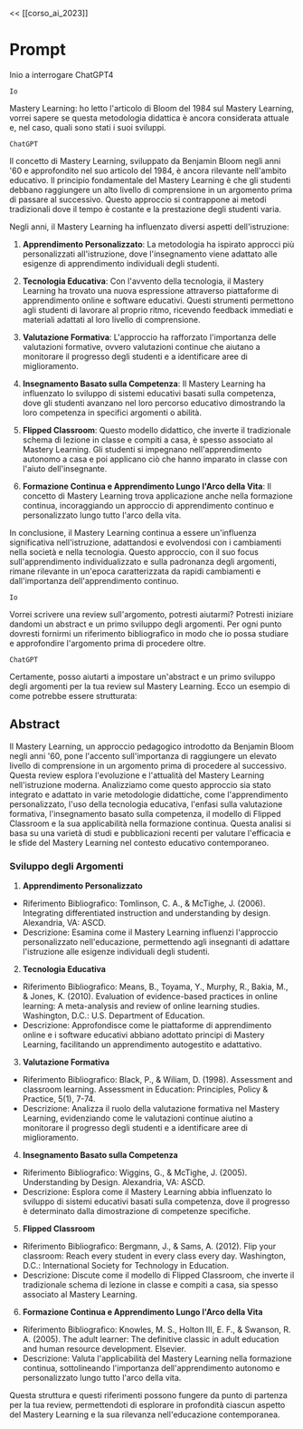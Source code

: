 << [[corso_ai_2023]]

# Prompt

Inio a interrogare ChatGPT4

`Io`

Mastery Learning: ho letto l'articolo di Bloom del 1984 sul Mastery Learning, vorrei sapere se questa metodologia didattica è ancora considerata attuale e, nel caso, quali sono stati i suoi sviluppi.

`ChatGPT`

Il concetto di Mastery Learning, sviluppato da Benjamin Bloom negli anni '60 e approfondito nel suo articolo del 1984, è ancora rilevante nell'ambito educativo. Il principio fondamentale del Mastery Learning è che gli studenti debbano raggiungere un alto livello di comprensione in un argomento prima di passare al successivo. Questo approccio si contrappone ai metodi tradizionali dove il tempo è costante e la prestazione degli studenti varia.

Negli anni, il Mastery Learning ha influenzato diversi aspetti dell'istruzione:

1. **Apprendimento Personalizzato**: La metodologia ha ispirato approcci più personalizzati all'istruzione, dove l'insegnamento viene adattato alle esigenze di apprendimento individuali degli studenti.

2. **Tecnologia Educativa**: Con l'avvento della tecnologia, il Mastery Learning ha trovato una nuova espressione attraverso piattaforme di apprendimento online e software educativi. Questi strumenti permettono agli studenti di lavorare al proprio ritmo, ricevendo feedback immediati e materiali adattati al loro livello di comprensione.

3. **Valutazione Formativa**: L'approccio ha rafforzato l'importanza delle valutazioni formative, ovvero valutazioni continue che aiutano a monitorare il progresso degli studenti e a identificare aree di miglioramento.

4. **Insegnamento Basato sulla Competenza**: Il Mastery Learning ha influenzato lo sviluppo di sistemi educativi basati sulla competenza, dove gli studenti avanzano nel loro percorso educativo dimostrando la loro competenza in specifici argomenti o abilità.

5. **Flipped Classroom**: Questo modello didattico, che inverte il tradizionale schema di lezione in classe e compiti a casa, è spesso associato al Mastery Learning. Gli studenti si impegnano nell'apprendimento autonomo a casa e poi applicano ciò che hanno imparato in classe con l'aiuto dell'insegnante.

6. **Formazione Continua e Apprendimento Lungo l'Arco della Vita**: Il concetto di Mastery Learning trova applicazione anche nella formazione continua, incoraggiando un approccio di apprendimento continuo e personalizzato lungo tutto l'arco della vita.

In conclusione, il Mastery Learning continua a essere un'influenza significativa nell'istruzione, adattandosi e evolvendosi con i cambiamenti nella società e nella tecnologia. Questo approccio, con il suo focus sull'apprendimento individualizzato e sulla padronanza degli argomenti, rimane rilevante in un'epoca caratterizzata da rapidi cambiamenti e dall'importanza dell'apprendimento continuo.

`Io`

Vorrei scrivere una review sull'argomento, potresti aiutarmi? Potresti iniziare dandomi un abstract e un primo sviluppo degli argomenti. Per ogni punto dovresti fornirmi un riferimento bibliografico in modo che io possa studiare e approfondire l'argomento prima di procedere oltre.

`ChatGPT`

Certamente, posso aiutarti a impostare un'abstract e un primo sviluppo degli argomenti per la tua review sul Mastery Learning. Ecco un esempio di come potrebbe essere strutturata:

## Abstract

Il Mastery Learning, un approccio pedagogico introdotto da Benjamin Bloom negli anni '60, pone l'accento sull'importanza di raggiungere un elevato livello di comprensione in un argomento prima di procedere al successivo. Questa review esplora l'evoluzione e l'attualità del Mastery Learning nell'istruzione moderna. Analizziamo come questo approccio sia stato integrato e adattato in varie metodologie didattiche, come l'apprendimento personalizzato, l'uso della tecnologia educativa, l'enfasi sulla valutazione formativa, l'insegnamento basato sulla competenza, il modello di Flipped Classroom e la sua applicabilità nella formazione continua. Questa analisi si basa su una varietà di studi e pubblicazioni recenti per valutare l'efficacia e le sfide del Mastery Learning nel contesto educativo contemporaneo.

### Sviluppo degli Argomenti

1. **Apprendimento Personalizzato**

- Riferimento Bibliografico: Tomlinson, C. A., & McTighe, J. (2006). Integrating differentiated instruction and understanding by design. Alexandria, VA: ASCD.
- Descrizione: Esamina come il Mastery Learning influenzi l'approccio personalizzato nell'educazione, permettendo agli insegnanti di adattare l'istruzione alle esigenze individuali degli studenti.

2. **Tecnologia Educativa**

- Riferimento Bibliografico: Means, B., Toyama, Y., Murphy, R., Bakia, M., & Jones, K. (2010). Evaluation of evidence-based practices in online learning: A meta-analysis and review of online learning studies. Washington, D.C.: U.S. Department of Education.
- Descrizione: Approfondisce come le piattaforme di apprendimento online e i software educativi abbiano adottato principi di Mastery Learning, facilitando un apprendimento autogestito e adattativo.

3. **Valutazione Formativa**

- Riferimento Bibliografico: Black, P., & Wiliam, D. (1998). Assessment and classroom learning. Assessment in Education: Principles, Policy & Practice, 5(1), 7-74.
- Descrizione: Analizza il ruolo della valutazione formativa nel Mastery Learning, evidenziando come le valutazioni continue aiutino a monitorare il progresso degli studenti e a identificare aree di miglioramento.

4. **Insegnamento Basato sulla Competenza**

- Riferimento Bibliografico: Wiggins, G., & McTighe, J. (2005). Understanding by Design. Alexandria, VA: ASCD.
- Descrizione: Esplora come il Mastery Learning abbia influenzato lo sviluppo di sistemi educativi basati sulla competenza, dove il progresso è determinato dalla dimostrazione di competenze specifiche.

5. **Flipped Classroom**

- Riferimento Bibliografico: Bergmann, J., & Sams, A. (2012). Flip your classroom: Reach every student in every class every day. Washington, D.C.: International Society for Technology in Education.
- Descrizione: Discute come il modello di Flipped Classroom, che inverte il tradizionale schema di lezione in classe e compiti a casa, sia spesso associato al Mastery Learning.

6. **Formazione Continua e Apprendimento Lungo l'Arco della Vita**

- Riferimento Bibliografico: Knowles, M. S., Holton III, E. F., & Swanson, R. A. (2005). The adult learner: The definitive classic in adult education and human resource development. Elsevier.
- Descrizione: Valuta l'applicabilità del Mastery Learning nella formazione continua, sottolineando l'importanza dell'apprendimento autonomo e personalizzato lungo tutto l'arco della vita.

Questa struttura e questi riferimenti possono fungere da punto di partenza per la tua review, permettendoti di esplorare in profondità ciascun aspetto del Mastery Learning e la sua rilevanza nell'educazione contemporanea.